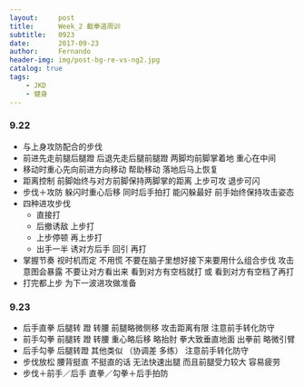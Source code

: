 ```yaml
---
layout:     post
title:      Week_2 截拳道周训
subtitle:   0923
date:       2017-09-23
author:     Fernando
header-img: img/post-bg-re-vs-ng2.jpg
catalog: true
tags:
    - JKD
    - 健身
---
```


### 9.22
* 与上身攻防配合的步伐
* 前进先走前腿后腿蹬 后退先走后腿前腿蹬 两脚均前脚掌着地 重心在中间
* 移动时重心先向前进方向移动 帮助移动 落地后马上恢复
* 距离控制 前脚始终与对方前脚保持两脚掌的距离 上步可攻 退步可闪
* 步伐＋攻防 躲闪时重心后移 同时后手拍打 能闪躲最好 前手始终保持攻击姿态
* 四种进攻步伐
    * 直接打
    * 后撤诱敌 上步打
    * 上步停顿 再上步打
    * 出手一半 诱对方后手 回引 再打
* 掌握节奏 视时机而定 不用慌 不要在脑子里想好接下来要用什么组合步伐 攻击意图会暴露 不要让对方看出来 看到对方有空档就打 或 看到对方有空档了再打
* 打完都上步 为下一波进攻做准备


### 9.23
* 后手直拳 后腿转 蹬 转腰 前腿略微侧移 攻击距离有限 注意前手转化防守
* 前手勾拳 前腿转 蹬 转腰 重心略后移 略抬肘 拳大致垂直地面 出拳前 略微引臂
* 后手勾拳 后腿转蹬 其他类似 （协调差 多练） 注意前手转化防守
* 步伐放松 腰背挺直 不挺直的话 无法快速出腿 而且前腿受力较大 容易疲劳
* 步伐＋前手／后手 直拳／勾拳＋后手拍防